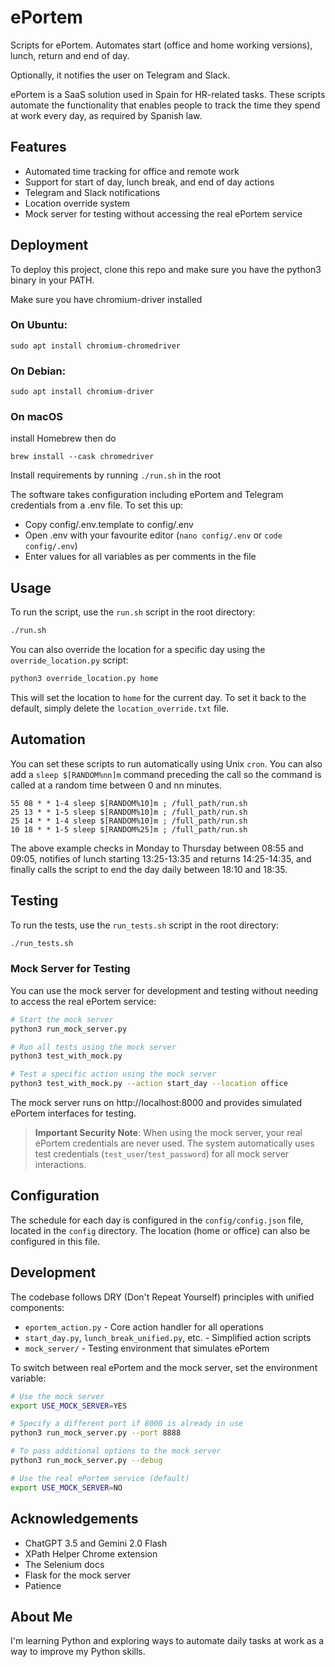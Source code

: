 # ePortem

Scripts for ePortem. Automates start (office and home working versions), lunch, return and end of day.

Optionally, it notifies the user on Telegram and Slack.

ePortem is a SaaS solution used in Spain for HR-related tasks. These scripts automate the functionality that enables people to track the time they spend at work every day, as required by Spanish law.

## Features

- Automated time tracking for office and remote work
- Support for start of day, lunch break, and end of day actions
- Telegram and Slack notifications
- Location override system
- Mock server for testing without accessing the real ePortem service

## Deployment

To deploy this project, clone this repo and make sure you have the python3 binary in your PATH.

Make sure you have chromium-driver installed
### On Ubuntu:
```shell
sudo apt install chromium-chromedriver
```
### On Debian:
```shell
sudo apt install chromium-driver
```
### On macOS
install Homebrew then do
```shell
brew install --cask chromedriver
```
Install requirements by running `./run.sh` in the root

The software takes configuration including ePortem and Telegram credentials from a .env file. To set this up:
- Copy config/.env.template to config/.env
- Open .env with your favourite editor (`nano config/.env` or `code config/.env`)
- Enter values for all variables as per comments in the file

## Usage

To run the script, use the `run.sh` script in the root directory:

```bash
./run.sh
```

You can also override the location for a specific day using the `override_location.py` script:

```bash
python3 override_location.py home
```

This will set the location to `home` for the current day. To set it back to the default, simply delete the `location_override.txt` file.

## Automation
You can set these scripts to run automatically using Unix `cron`. You can also add a `sleep $[RANDOM%nn]m` command preceding the call so the command is called at a random time between 0 and nn minutes.
```
55 08 * * 1-4 sleep $[RANDOM%10]m ; /full_path/run.sh
25 13 * * 1-5 sleep $[RANDOM%10]m ; /full_path/run.sh
25 14 * * 1-4 sleep $[RANDOM%10]m ; /full_path/run.sh
10 18 * * 1-5 sleep $[RANDOM%25]m ; /full_path/run.sh
```

The above example checks in Monday to Thursday between 08:55 and 09:05, notifies of lunch starting 13:25-13:35 and returns 14:25-14:35, and finally calls the script to end the day daily between 18:10 and 18:35.

## Testing

To run the tests, use the `run_tests.sh` script in the root directory:

```bash
./run_tests.sh
```

### Mock Server for Testing

You can use the mock server for development and testing without needing to access the real ePortem service:

```bash
# Start the mock server
python3 run_mock_server.py

# Run all tests using the mock server
python3 test_with_mock.py

# Test a specific action using the mock server
python3 test_with_mock.py --action start_day --location office
```

The mock server runs on http://localhost:8000 and provides simulated ePortem interfaces for testing.

> **Important Security Note**: When using the mock server, your real ePortem credentials are never used. The system automatically uses test credentials (`test_user`/`test_password`) for all mock server interactions.

## Configuration

The schedule for each day is configured in the `config/config.json` file, located in the `config` directory. The location (home or office) can also be configured in this file.

## Development

The codebase follows DRY (Don't Repeat Yourself) principles with unified components:

- `eportem_action.py` - Core action handler for all operations
- `start_day.py`, `lunch_break_unified.py`, etc. - Simplified action scripts
- `mock_server/` - Testing environment that simulates ePortem

To switch between real ePortem and the mock server, set the environment variable:

```bash
# Use the mock server
export USE_MOCK_SERVER=YES

# Specify a different port if 8000 is already in use
python3 run_mock_server.py --port 8888

# To pass additional options to the mock server
python3 run_mock_server.py --debug

# Use the real ePortem service (default)
export USE_MOCK_SERVER=NO
```

## Acknowledgements

- ChatGPT 3.5 and Gemini 2.0 Flash
- XPath Helper Chrome extension
- The Selenium docs
- Flask for the mock server
- Patience

## About Me
I'm learning Python and exploring ways to automate daily tasks at work as a way to improve my Python skills.